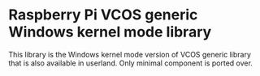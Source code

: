# Raspberry Pi VCOS generic Windows kernel mode library

This library is the Windows kernel mode version of VCOS generic library that is
also available in userland. Only minimal component is ported over.